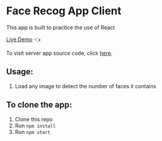 # Face Recog App Client

This app is built to practice the use of React

[Live Demo](https://terencechew.github.io/face-recog-app-client/) :point_left:

To visit server app source code, click [here](https://github.com/TerenceChew/face-recog-app-server).

## Usage:

1. Load any image to detect the number of faces it contains

## To clone the app:

1. Clone this repo
2. Run `npm install`
3. Run `npm start`
